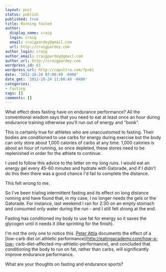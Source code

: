 ```yaml
---
layout: post
status: publish
published: true
title: Running fasted
author:
  display_name: craig
  login: craig
  email: craigpardey@gmail.com
  url: http://craigpardey.com
author_login: craig
author_email: craigpardey@gmail.com
author_url: http://craigpardey.com
wordpress_id: 61
wordpress_url: http://capultra.com/?p=61
date: '2012-10-24 07:00:49 -0400'
date_gmt: '2012-10-24 11:00:49 -0400'
categories:
- Fasting
tags: []
comments: []
---
```


What effect does fasting have on endurance performance? All the conventional
wisdom says that you need to eat at least once an hour during endurance
training otherwise you'll run out of energy and "bonk".

This is certainly true for athletes who are unaccustomed to fasting. Their
bodies are conditioned to use carbs for energy during exercise but the body
can only store about 1,000 calories of carbs at any time. 1,000 calories is
about an hour of running, so once depleted, these stores need to be
replenished in order for the athlete to continue.

I used to follow this advice to the letter on my long runs. I would eat an
energy gel every 45-60 minutes and hydrate with Gatorade, and if I didn't do
this then there was a good chance I'd fail to complete the distance.

This felt wrong to me.

So I've been trialing intermittent fasting and its effect on long distance
running and have found that, in my case, I no longer needs the gels or the
Gatorade. For instance, last weekend I ran for 2:30 on an empty stomach and
consumed only water during the run - and I still felt strong at the end.

Fasting has conditioned my body to use fat for energy so it saves the glycogen
until it needs it (like sprinting for the finish).

I'm not the only one to notice this. [Peter
Attia](https://twitter.com/eatlikepete) documents the effect of a  
[low-carb diet on athletic performance](http://eatingacademy.com/how-a-low-
carb-diet-affected-my-athletic-performance), and concluded that conditioning
the body to run on fat, rather than carbs, will significantly improve
endurance performance.

What are your thoughts on fasting and endurance sports?

